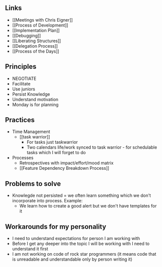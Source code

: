 
## Links

- [[Meetings with Chris Eigner]]
- [[Process of Development]]
- [[Implementation Plan]]
- [[Debugging]]
- [[Liberating Structures]]
- [[Delegation Process]]
- [[Process of the Days]]

## Principles

- NEGOTIATE
- Facilitate
- Use juniors
- Persist Knowledge
- Understand motivation
- Monday is for planning 

## Practices

- Time Management
    - [[task warrior]]
        - For tasks just taskwarrior
        - Two calendars life/work synced to task warrior - for schedulable tasks which I will forget to do
- Processes
    - Retrospectives with impact/effort/mood matrix
    - [[Feature Dependency Breakdown Process]]




## Problems to solve

- Knowlegde not persisted = we often learn something which we don't incorporate into process. Example:
    - We learn how to create a good alert but we don't have templates for it

## Workarounds for my personality

- I need to understand expectations for person I am working with
- Before I get any deeper into the topic I will be working with I need to understand it first
- I am not working on code of rock star programmers (it means code that is unreadable and understandable only by person writing it)



